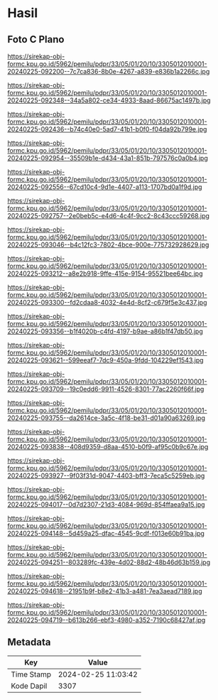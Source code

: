 # Hasil

## Foto C Plano

https://sirekap-obj-formc.kpu.go.id/5962/pemilu/pdpr/33/05/01/20/10/3305012010001-20240225-092200--7c7ca836-8b0e-4267-a839-e836b1a2266c.jpg

https://sirekap-obj-formc.kpu.go.id/5962/pemilu/pdpr/33/05/01/20/10/3305012010001-20240225-092348--34a5a802-ce34-4933-8aad-86675ac1497b.jpg

https://sirekap-obj-formc.kpu.go.id/5962/pemilu/pdpr/33/05/01/20/10/3305012010001-20240225-092436--b74c40e0-5ad7-41b1-b0f0-f04da92b799e.jpg

https://sirekap-obj-formc.kpu.go.id/5962/pemilu/pdpr/33/05/01/20/10/3305012010001-20240225-092954--35509b1e-d434-43a1-851b-797576c0a0b4.jpg

https://sirekap-obj-formc.kpu.go.id/5962/pemilu/pdpr/33/05/01/20/10/3305012010001-20240225-092556--67cd10c4-9d1e-4407-a113-1707bd0a1f9d.jpg

https://sirekap-obj-formc.kpu.go.id/5962/pemilu/pdpr/33/05/01/20/10/3305012010001-20240225-092757--2e0beb5c-e4d6-4c4f-9cc2-8c43ccc59268.jpg

https://sirekap-obj-formc.kpu.go.id/5962/pemilu/pdpr/33/05/01/20/10/3305012010001-20240225-093046--b4c12fc3-7802-4bce-900e-775732928629.jpg

https://sirekap-obj-formc.kpu.go.id/5962/pemilu/pdpr/33/05/01/20/10/3305012010001-20240225-093212--a8e2b918-9ffe-415e-9154-95521bee64bc.jpg

https://sirekap-obj-formc.kpu.go.id/5962/pemilu/pdpr/33/05/01/20/10/3305012010001-20240225-093300--fd2cdaa8-4032-4e4d-8cf2-c679f5e3c437.jpg

https://sirekap-obj-formc.kpu.go.id/5962/pemilu/pdpr/33/05/01/20/10/3305012010001-20240225-093356--b1f4020b-c4fd-4197-b9ae-a86b1f47db50.jpg

https://sirekap-obj-formc.kpu.go.id/5962/pemilu/pdpr/33/05/01/20/10/3305012010001-20240225-093621--599eeaf7-7dc9-450a-9fdd-104229ef1543.jpg

https://sirekap-obj-formc.kpu.go.id/5962/pemilu/pdpr/33/05/01/20/10/3305012010001-20240225-093709--19c0edd6-9911-4526-8301-77ac2260f66f.jpg

https://sirekap-obj-formc.kpu.go.id/5962/pemilu/pdpr/33/05/01/20/10/3305012010001-20240225-093755--da2614ce-3a5c-4f18-be31-d01a90a63269.jpg

https://sirekap-obj-formc.kpu.go.id/5962/pemilu/pdpr/33/05/01/20/10/3305012010001-20240225-093838--408d9359-d8aa-4510-b0f9-af95c0b9c67e.jpg

https://sirekap-obj-formc.kpu.go.id/5962/pemilu/pdpr/33/05/01/20/10/3305012010001-20240225-093927--9f03f31d-9047-4403-bff3-7eca5c5259eb.jpg

https://sirekap-obj-formc.kpu.go.id/5962/pemilu/pdpr/33/05/01/20/10/3305012010001-20240225-094017--0d7d2307-21d3-4084-969d-854ffaea9a15.jpg

https://sirekap-obj-formc.kpu.go.id/5962/pemilu/pdpr/33/05/01/20/10/3305012010001-20240225-094148--5d459a25-dfac-4545-9cdf-f013e60b91ba.jpg

https://sirekap-obj-formc.kpu.go.id/5962/pemilu/pdpr/33/05/01/20/10/3305012010001-20240225-094251--803289fc-439e-4d02-88d2-48b46d63b159.jpg

https://sirekap-obj-formc.kpu.go.id/5962/pemilu/pdpr/33/05/01/20/10/3305012010001-20240225-094618--21951b9f-b8e2-41b3-a481-7ea3aead7189.jpg

https://sirekap-obj-formc.kpu.go.id/5962/pemilu/pdpr/33/05/01/20/10/3305012010001-20240225-094719--b613b266-ebf3-4980-a352-7190c68427af.jpg


## Metadata

| Key        | Value               |
| ---------- | ------------------- |
| Time Stamp | 2024-02-25 11:03:42 |
| Kode Dapil | 3307                |



